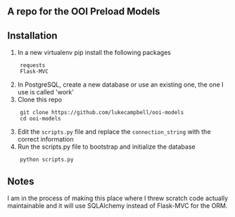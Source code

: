## A repo for the OOI Preload Models

## Installation

1. In a new virtualenv pip install the following packages

```
    requests
    Flask-MVC
```
2. In PostgreSQL, create a new database or use an existing one, the one I use is called 'work'
3. Clone this repo

```
    git clone https://github.com/lukecampbell/ooi-models
    cd ooi-models
```

3. Edit the `scripts.py` file and replace the `connection_string` with the correct information
4. Run the scripts.py file to bootstrap and initialize the database

```  
    python scripts.py
```


## Notes

I am in the process of making this place where I threw scratch code actually
maintainable and it will use SQLAlchemy instead of Flask-MVC for the ORM. 



